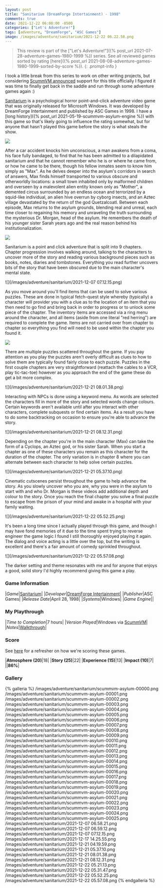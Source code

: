 ```yaml
---
layout: post
title: "Sanitarium (DreamForge Intertainment) - 1998"
comments: true
date: 2021-12-22 06:08:00 -0500
categories: ["Let's Adventure!"]
tags: [adventure, "DreamForge", "ASC Games"]
image: /images/adventure/sanitarium/2021-12-22 06.22.58.png
---
```

> This review is part of the ["Let's Adventure!"]({% post_url 2021-07-28-adventure-games-1980-1999 %}) series. See all reviewed games sorted by rating [here]({% post_url 2021-08-08-adventure-games-1980-1999-sorted-by-score %}).
{: .prompt-info }

I took a little break from this series to work on other writing projects, but considering [ScummVM announced](https://www.scummvm.org/news/20211118/) support for this title officially I figured it was time to finally get back in the saddle and run through some adventure games again :)

[Sanitarium](https://en.wikipedia.org/wiki/Sanitarium_(video_game)) is a psychological horror point-and-click adventure video game that was originally released for Microsoft Windows. It was developed by DreamForge Intertainment and published by ASC Games in 1998. I have a [long history]({% post_url 2021-05-19-scummvm-asylum-engine %}) with this game so that's likely going to influence the rating somewhat, but for anyone that hasn't played this game before the story is what steals the show.

![](/images/adventure/sanitarium/scummvm-asylum-00000.png)

After a car accident knocks him unconscious, a man awakens from a coma, his face fully bandaged, to find that he has been admitted to a dilapidated sanitarium and that he cannot remember who he is or where he came from, or how he came to be there, though his fellow inmates seem to know him simply as "Max". As he delves deeper into the asylum's corridors in search of answers, Max finds himself transported to various obscure and otherworldly locations: a small town inhabited only by malformed children and overseen by a malevolent alien entity known only as "Mother", a demented circus surrounded by an endless ocean and terrorized by a squid-like individual, an alien hive overrun by cyborg insects, and an Aztec village devastated by the return of the god Quetzalcoatl. Between each episode, Max returns to the asylum grounds, blending real and unreal, each time closer to regaining his memory and unraveling the truth surrounding the mysterious Dr. Morgan, head of the asylum. He remembers the death of his younger sister Sarah years ago and the real reason behind his institutionalization.

![](/images/adventure/sanitarium/scummvm-asylum-00006.png)

Sanitarium is a point and click adventure that is split into 9 chapters. Chapter progression involves walking around, talking to the characters to uncover more of the story and reading various background pieces such as books, notes, diaries and tombstones. Everything you read further uncovers bits of the story that have been obscured due to the main character's mental state.

![](/images/adventure/sanitarium/2021-12-07 07.12.15.png)

As you move around you'll find items that can be used to solve various puzzles. These are done in typical fetch-quest style whereby (typically) a character will provider you with a clue as to the location of an item that you then need to go find and bring back in order to progress or to unlock some piece of the chapter. The inventory items are accessed via a ring menu around the character, and all items (aside from one literal "red herring") are required to complete the game. Items are not carried over from chapter to chapter so everything you find will need to be used within the chapter you found it.

![](/images/adventure/sanitarium/scummvm-asylum-00025.png)

There are multiple puzzles scattered throughout the game. If you pay attention as you play the puzzles aren't overly difficult as clues to how to solve them are typically found fairly close to each puzzle. Puzzles in the first couple chapters are very straightforward (reattach the cables to a VCR, play tic-tac-toe) however as you approach the end of the game these do get a bit more complex.

![](/images/adventure/sanitarium/2021-12-21 08.01.38.png)

Interacting with NPCs is done using a keyword menu. As words are selected the characters fill in more of the story and selected words change colours. Certain keywords aren't available until after you interact with other characters, complete subquests or find certain items. As a result you have to do some backtracking on occasion to ensure you're able to advance the story.

![](/images/adventure/sanitarium/2021-12-21 08.12.31.png)

Depending on the chapter you're in the main character (Max) can take the form of a Cyclops, an Aztec god, or his sister Sarah. When you start a chapter as one of these characters you remain as this character for the duration of the chapter. The only variation is in chapter 8 where you can alternate between each character to help solve certain puzzles.

![](/images/adventure/sanitarium/2021-12-21 05.37.10.png)

Cinematic cutscenes persist throughout the game to help advance the story. As you slowly uncover who you are, why you were in the asylum to start with and who Dr. Morgan is these videos add additional depth and colour to the story. Once you reach the final chapter you solve a final puzzle to escape from the prison of your mind and awake in a hospital with your family waiting.

![](/images/adventure/sanitarium/2021-12-22 05.52.25.png)

It's been a long time since I actually played through this game, and though I may have fond memories of it due to the time spent trying to reverse engineer the game logic I found I still thoroughly enjoyed playing it again. The dialog and voice acting is a little over the top, but the writing is excellent and there's a fair amount of comedy sprinkled throughout.

![](/images/adventure/sanitarium/2021-12-22 05.57.08.png)

The darker setting and theme resonates with me and for anyone that enjoys a good, solid story I'd highly recommend giving this game a play.

### Game Information

|*Game*|[Sanitarium](https://en.wikipedia.org/wiki/Sanitarium_(video_game))|
|*Developer*|[DreamForge Intertainment](https://en.wikipedia.org/wiki/DreamForge_Intertainment)|
|*Publisher*|ASC Games|
|*Release Date*|April 28, 1998|
|*Systems*|Windows|
|*Game Engine*||

### My Playthrough

|*Time to Completion*|7 hours|
|*Version Played*|Windows via [ScummVM](https://www.scummvm.org/)|
|*Notes*|[Walkthrough](http://www.thecomputershow.com/computershow/walkthroughs/sanitariumwalk.htm)|

### Score

See [here](https://www.alexbevi.com/blog/2021/07/28/adventure-games-1980-1999/#scoring) for a refresher on how we're scoring these games.

|**Atmosphere (20)**|18|
|**Story (25)**|22|
|**Experience (15)**|13|
|**Impact (10)**|7|
||**86%**|

### Gallery
{% galleria %}
/images/adventure/sanitarium/scummvm-asylum-00000.png
/images/adventure/sanitarium/scummvm-asylum-00001.png
/images/adventure/sanitarium/scummvm-asylum-00002.png
/images/adventure/sanitarium/scummvm-asylum-00003.png
/images/adventure/sanitarium/scummvm-asylum-00004.png
/images/adventure/sanitarium/scummvm-asylum-00005.png
/images/adventure/sanitarium/scummvm-asylum-00006.png
/images/adventure/sanitarium/scummvm-asylum-00007.png
/images/adventure/sanitarium/scummvm-asylum-00008.png
/images/adventure/sanitarium/scummvm-asylum-00009.png
/images/adventure/sanitarium/scummvm-asylum-00010.png
/images/adventure/sanitarium/scummvm-asylum-00011.png
/images/adventure/sanitarium/scummvm-asylum-00012.png
/images/adventure/sanitarium/scummvm-asylum-00013.png
/images/adventure/sanitarium/scummvm-asylum-00014.png
/images/adventure/sanitarium/scummvm-asylum-00015.png
/images/adventure/sanitarium/scummvm-asylum-00016.png
/images/adventure/sanitarium/scummvm-asylum-00017.png
/images/adventure/sanitarium/scummvm-asylum-00018.png
/images/adventure/sanitarium/scummvm-asylum-00019.png
/images/adventure/sanitarium/scummvm-asylum-00020.png
/images/adventure/sanitarium/scummvm-asylum-00021.png
/images/adventure/sanitarium/scummvm-asylum-00022.png
/images/adventure/sanitarium/scummvm-asylum-00023.png
/images/adventure/sanitarium/scummvm-asylum-00024.png
/images/adventure/sanitarium/scummvm-asylum-00025.png
/images/adventure/sanitarium/2021-12-07 06.58.21.png
/images/adventure/sanitarium/2021-12-07 06.59.12.png
/images/adventure/sanitarium/2021-12-07 07.12.15.png
/images/adventure/sanitarium/2021-12-17 14.25.55.png
/images/adventure/sanitarium/2021-12-21 04.19.59.png
/images/adventure/sanitarium/2021-12-21 05.37.10.png
/images/adventure/sanitarium/2021-12-21 08.01.38.png
/images/adventure/sanitarium/2021-12-21 08.12.31.png
/images/adventure/sanitarium/2021-12-22 05.21.13.png
/images/adventure/sanitarium/2021-12-22 05.31.47.png
/images/adventure/sanitarium/2021-12-22 05.52.25.png
/images/adventure/sanitarium/2021-12-22 05.57.08.png
{% endgalleria %}